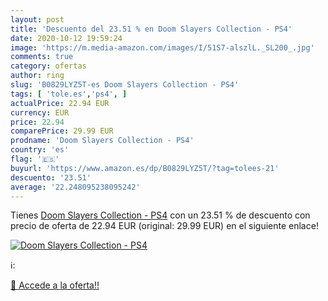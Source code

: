 ```yaml
---
layout: post
title: 'Descuento del 23.51 % en Doom Slayers Collection - PS4'
date: 2020-10-12 19:59:24
image: 'https://m.media-amazon.com/images/I/51S7-alszlL._SL200_.jpg'
comments: true
category: ofertas
author: ring
slug: 'B0829LYZ5T-es Doom Slayers Collection - PS4'
tags: [ 'tole.es','ps4', ]
actualPrice: 22.94 EUR
currency: EUR
price: 22.94
comparePrice: 29.99 EUR
prodname: 'Doom Slayers Collection - PS4'
country: 'es'
flag: '🇪🇸'
buyurl: 'https://www.amazon.es/dp/B0829LYZ5T/?tag=tolees-21'
descuento: '23.51'
average: '22.248095238095242'
---
```


Tienes [Doom Slayers Collection - PS4](https://www.amazon.es/dp/B0829LYZ5T/?tag=tolees-21) con un 23.51 % de descuento con precio de oferta de 22.94 EUR (original: 29.99 EUR) en el siguiente enlace!

[![Doom Slayers Collection - PS4](https://m.media-amazon.com/images/I/51S7-alszlL._SL200_.jpg)](https://www.amazon.es/dp/B0829LYZ5T/?tag=tolees-21)

ℹ️:


[🛒 Accede a la oferta!!](https://www.amazon.es/dp/B0829LYZ5T/?tag=tolees-21)
